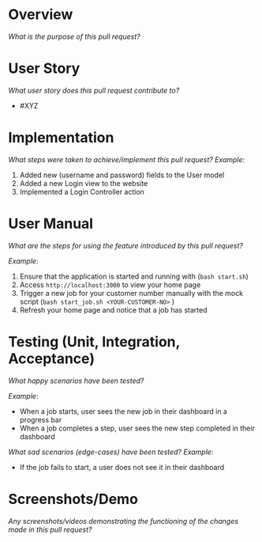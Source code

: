 # Overview
_What is the purpose of this pull request?_

# User Story
_What user story does this pull request contribute to?_
<!--Replace XYZ below with the user story number. It will expand to the user story in the PR saved/previewed-->
* #XYZ 

# Implementation
_What steps were taken to achieve/implement this pull request?_
_Example:_
1. Added new (username and password) fields to the User model
2. Added a new Login view to the website
3. Implemented a Login Controller action

# User Manual
_What are the steps for using the feature introduced by this pull request?_

_Example_:
1. Ensure that the application is started and running with (`bash start.sh`)
2. Access `http://localhost:3000` to view your home page
3. Trigger a new job for your customer number manually with the mock script (`bash start_job.sh <YOUR-CUSTOMER-NO>` )
4. Refresh your home page and notice that a job has started


# Testing (Unit, Integration, Acceptance)

_What happy scenarios have been tested?_

_Example_:
* When a job starts, user sees the new job in their dashboard in a progress bar
* When a job completes a step, user sees the new step completed in their dashboard

_What sad scenarios (edge-cases) have been tested?_
_Example_:
* If the job fails to start, a user does not see it in their dashboard

# Screenshots/Demo
_Any screenshots/videos demonstrating the functioning of the changes made in this pull request?_


